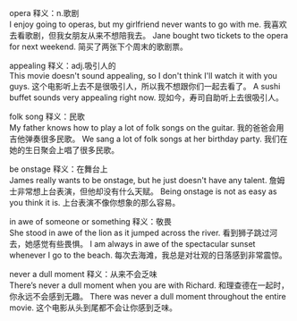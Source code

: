 opera 释义：n.歌剧  
I enjoy going to operas, but my girlfriend never wants to go with me.
我喜欢去看歌剧，但我女朋友从来不想陪我去。
Jane bought two tickets to the opera for next weekend.
简买了两张下个周末的歌剧票。

appealing 释义：adj.吸引人的  
This movie doesn't sound appealing, so I don't think I'll watch it with you guys.
这个电影听上去不是很吸引人，所以我不想跟你们一起去看了。
A sushi buffet sounds very appealing right now.
现如今，寿司自助听上去很吸引人。

folk song 释义：民歌  
My father knows how to play a lot of folk songs on the guitar.
我的爸爸会用吉他弹奏很多民歌。
We sang a lot of folk songs at her birthday party.
我们在她的生日聚会上唱了很多民歌。

be onstage 释义：在舞台上  
James really wants to be onstage, but he just doesn't have any talent.
詹姆士非常想上台表演，但他却没有什么天赋。
Being onstage is not as easy as you think it is.
上台表演不像你想象的那么容易。

in awe of someone or something 释义：敬畏  
She stood in awe of the lion as it jumped across the river.
看到狮子跳过河去，她感觉有些畏惧。
I am always in awe of the spectacular sunset whenever I go to the beach.
每次去海滩，我总是对壮观的日落感到非常震惊。

never a dull moment  释义：从来不会乏味  
There’s never a dull moment when you are with Richard.
和理查德在一起时，你永远不会感到无趣。
There was never a dull moment throughout the entire movie.
这个电影从头到尾都不会让你感到乏味。
